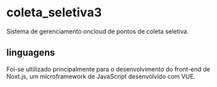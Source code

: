 # coleta_seletiva3

Sistema de gerenciamento oncloud de pontos de coleta seletiva. 

## linguagens 

Foi-se ultilizado principalmente para o desenvolvimento do front-end de Noxt.js, um microframework de JavaScript desenvolvido com VUE. 